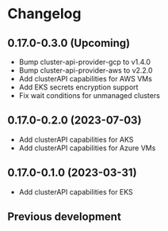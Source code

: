 # Changelog

## 0.17.0-0.3.0 (Upcoming)

* Bump cluster-api-provider-gcp to v1.4.0
* Bump cluster-api-provider-aws to v2.2.0
* Add clusterAPI capabilities for AWS VMs
* Add EKS secrets encryption support
* Fix wait conditions for unmanaged clusters

## 0.17.0-0.2.0 (2023-07-03)

* Add clusterAPI capabilities for AKS
* Add clusterAPI capabilities for Azure VMs

## 0.17.0-0.1.0 (2023-03-31)

* Add clusterAPI capabilities for EKS

## Previous development
